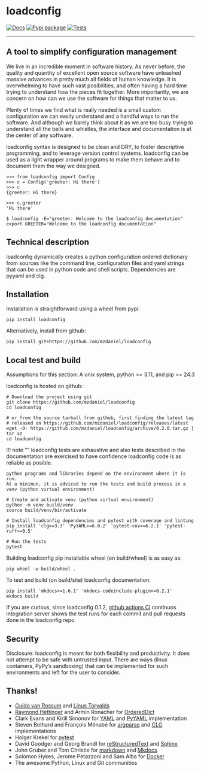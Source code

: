 # loadconfig

[![Docs](https://readthedocs.org/projects/loadconfig/badge)](https://loadconfig.readthedocs.org)
[![Pypi package](https://img.shields.io/pypi/pyversions/loadconfig.svg)](https://pypi.python.org/pypi/loadconfig)
[![Tests](https://github.com/mzdaniel/loadconfig/actions/workflows/test.yml/badge.svg)](https://github.com/mzdaniel/loadconfig/actions/workflows/test.yml)

---


## A tool to simplify configuration management

We live in an incredible moment in software history. As never before, the
quality and quantity of excellent open source software have unleashed massive
advances in pretty much all fields of human knowledge. It is overwhelming to
have such vast posibilities, and often having a hard time trying to understand
how the pieces fit together. More importantly, we are concern on how can we use
the software for things that matter to us.

Plenty of times we find what is really needed is a small custom configuration
we can easily understand and a handful ways to run the software. And although
we barely think about it as we are too busy trying to understand all the bells
and whistles, the interface and documentation is at the center of any software.

loadconfig syntax is designed to be clean and DRY, to foster descriptive
programming, and to leverage version control systems. loadconfig can be used
as a light wrapper around programs to make them behave and to document them
the way we designed.

    >>> from loadconfig import Config
    >>> c = Config('greeter: Hi there')
    >>> c
    {greeter: Hi there}

    >>> c.greeter
    'Hi there'

    $ loadconfig -E="greeter: Welcome to the loadconfig documentation"
    export GREETER="Welcome to the loadconfig documentation"


## Technical description

loadconfig dynamically creates a python configuration ordered dictionary from
sources like the command line, configuration files and yaml strings that can
be used in python code and shell scripts. Dependencies are pyyaml and clg.


## Installation

Installation is straightforward using a wheel from pypi:

    pip install loadconfig

Alternatively, install from github:

    pip install git+https://github.com/mzdaniel/loadconfig


## Local test and build

Assumptions for this section: A unix system, python >= 3.11, and pip >= 24.3

loadconfig is hosted on github:

    # Download the project using git
    git clone https://github.com/mzdaniel/loadconfig
    cd loadconfig

    # or from the source tarball from github, first finding the latest tag
    # released on https://github.com/mzdaniel/loadconfig/releases/latest
    wget -O- https://github.com/mzdaniel/loadconfig/archive/0.2.0.tar.gz | tar xz
    cd loadconfig

!!! note ""
	loadconfig tests are exhaustive and also tests described in the documentation
	are exercised to have confidence loadconfig code is as reliable as posible.

	python programs and libraries depend on the environment where it is run.
	At a minimun, it is adviced to run the tests and build process in a
	venv (python virtual environment)

<!-- -->

    # Create and activate venv (python virtual environment)
    python -m venv build/venv
    source build/venv/bin/activate

    # Install loadconfig dependencies and pytest with coverage and linting
    pip install 'clg>=3.3' 'PyYAML>=6.0.2' 'pytest-cov>=6.2.1' 'pytest-ruff>=0.5'

    # Run the tests
    pytest


Building loadconfig pip installable wheel (on build/wheel) is as easy as:

    pip wheel -w build/wheel .


To test and build (on build/site) loadconfig documentation:

    pip install 'mkdocs>=1.6.1' 'mkdocs-codeinclude-plugin>=0.2.1'
    mkdocs build

If you are curious, since loadconfig 0.1.2, [github actions CI][] continuos integration
server shows the test runs for each commit and pull requests done in the loadconfig repo.

[github actions CI]: https://github.com/mzdaniel/loadconfig/actions/workflows/test.yml


## Security

Disclosure: loadconfig is meant for both flexibility and productivity.
It does not attempt to be safe with untrusted input. There are ways (linux
containers, PyPy’s sandboxing) that can be implemented for such environments
and left for the user to consider.


## Thanks!

* [Guido van Rossum][] and [Linus Torvalds][]
* [Raymond Hettinger][] and Armin Ronacher for [OrderedDict][]
* Clark Evans and Kirill Simonov for [YAML][] and [PyYAML][] implementation
* Steven Bethard and François Ménabé for [argparse][] and [CLG][] implementations
* Holger Krekel for [pytest][]
* David Goodger and Georg Brandl for [reStructuredText][] and [Sphinx][]
* John Gruber and Tom Christie for [markdown][] and [Mkdocs][]
* Solomon Hykes, Jerome Petazzoni and Sam Alba for [Docker][]
* The awesome Python, Linux and Git communities


[Guido van Rossum]: http://en.wikipedia.org/wiki/Guido_van_Rossum
[Linus Torvalds]: http://en.wikipedia.org/wiki/Linus_Torvalds
[Raymond Hettinger]: https://www.youtube.com/watch?v=p33CVV29OG8
[yaml]: https://yaml.org/spec/1.1
[pyyaml]: http://pyyaml.org/wiki/PyYAMLDocumentation
[OrderedDict]: https://www.python.org/dev/peps/pep-0372
[argparse]: https://docs.python.org/3/library/argparse.html
[CLG]: https://clg.readthedocs.org
[docker]: https://www.docker.com
[pytest]: https://docs.pytest.org
[reStructuredText]: http://sphinx-doc.org/rest.html
[Sphinx]: http://sphinx-doc.org/tutorial.html
[markdown]: https://daringfireball.net/projects/markdown
[Mkdocs]: https://www.mkdocs.org
